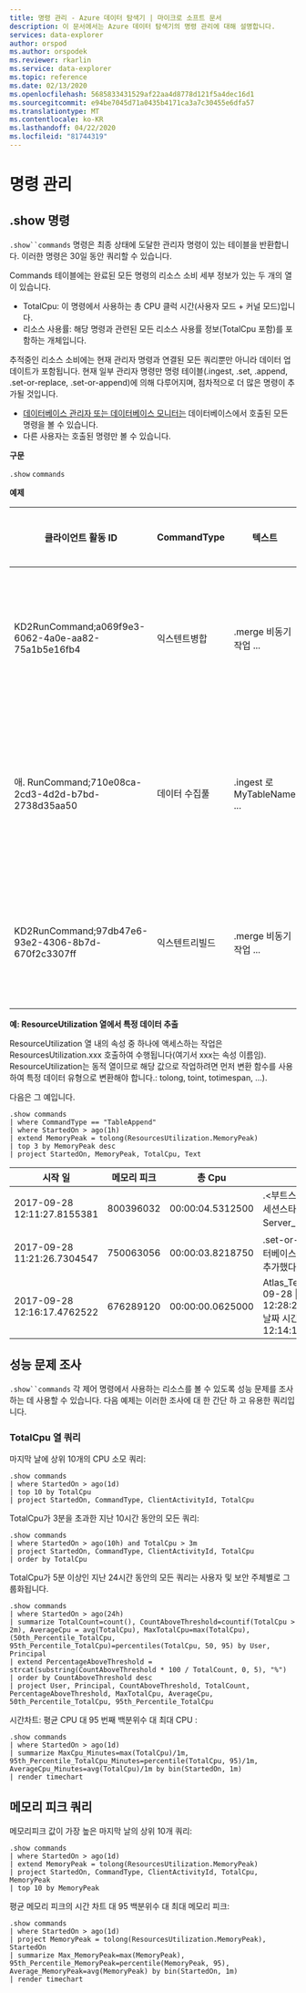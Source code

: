 ```yaml
---
title: 명령 관리 - Azure 데이터 탐색기 | 마이크로 소프트 문서
description: 이 문서에서는 Azure 데이터 탐색기의 명령 관리에 대해 설명합니다.
services: data-explorer
author: orspod
ms.author: orspodek
ms.reviewer: rkarlin
ms.service: data-explorer
ms.topic: reference
ms.date: 02/13/2020
ms.openlocfilehash: 5685833431529af22aa4d8778d121f5a4dec16d1
ms.sourcegitcommit: e94be7045d71a0435b4171ca3a7c30455e6dfa57
ms.translationtype: MT
ms.contentlocale: ko-KR
ms.lasthandoff: 04/22/2020
ms.locfileid: "81744319"
---
```

# <a name="commands-management"></a>명령 관리

## <a name="show-commands"></a>.show 명령 

`.show``commands` 명령은 최종 상태에 도달한 관리자 명령이 있는 테이블을 반환합니다. 이러한 명령은 30일 동안 쿼리할 수 있습니다.

Commands 테이블에는 완료된 모든 명령의 리소스 소비 세부 정보가 있는 두 개의 열이 있습니다.
* TotalCpu: 이 명령에서 사용하는 총 CPU 클럭 시간(사용자 모드 + 커널 모드)입니다.
* 리소스 사용률: 해당 명령과 관련된 모든 리소스 사용률 정보(TotalCpu 포함)를 포함하는 개체입니다.

추적중인 리소스 소비에는 현재 관리자 명령과 연결된 모든 쿼리뿐만 아니라 데이터 업데이트가 포함됩니다.
현재 일부 관리자 명령만 명령 테이블(.ingest, .set, .append, .set-or-replace, .set-or-append)에 의해 다루어지며, 점차적으로 더 많은 명령이 추가될 것입니다.


* [데이터베이스 관리자 또는 데이터베이스 모니터는](../management/access-control/role-based-authorization.md) 데이터베이스에서 호출된 모든 명령을 볼 수 있습니다.
* 다른 사용자는 호출된 명령만 볼 수 있습니다.

**구문**

`.show` `commands`
 
**예제**
 
|클라이언트 활동 ID |CommandType |텍스트 |데이터베이스 |시작 일 |마지막 업데이트 켜기 |Duration |시스템 상태 |RootActivityId |사용자 |실패 이유 |애플리케이션 |주 서버 |총 Cpu |ResourceUtilization
|--|--|--|--|--|--|--|--|--|--|--|--|--|--|--
|KD2RunCommand;a069f9e3-6062-4a0e-aa82-75a1b5e16fb4 |익스텐트병합   |.merge 비동기 작업 ...    |DB1    |2017-09-05 11:08:07.5738569    |2017-09-05 11:08:09.1051161    |00:00:01.5312592   |Completed  |b965d809-3f3e-4f44-bd2b-5e1f49ac46c5   |AAD 앱 ID =5ba8cec2-9a70-e92c98CAD651  |   |쿠스토.Azure.DM.Svc |aadapp=5ba8cec2-9a70-e92c98CAD651  |00:00:03.5781250   |{ "스캔익통계": { "최소데이터 스캔시간": null, "MaxDataScannedTime": null }, "캐시 통계": {메모리": {"Misses": 2, "조회수": 20}, "디스크": {"Misses": {"Misses": 2, "조회수": 0}, "메모리피크": 159620640, "TotalCpu": "TotalCpu": "00:00:03.5715" } 
|애. RunCommand;710e08ca-2cd3-4d2d-b7bd-2738d35aa50 |데이터 수집풀 |.ingest 로 MyTableName ...   |TestDB |2017-09-04 16:00:37.0915452    |2017-09-04 16:04:37.2834555    |00:04:00.1919103   |실패 |a8986e9e-943f-81b0270d6fae4    |cooper@fabrikam.com    |소켓 연결이 삭제되었습니다.   |Kusto.Explorer |aaduser=...    |00:00:00   |{ "스캔익통계": {"최소DataScannedTime": null, "MaxDataScannedTime": null} , "캐시통계": {"메모리": {"Misses": 0}, "디스크": {"Misses": 0, "조회수", 0} "메모리피크": 0 
|KD2RunCommand;97db47e6-93e2-4306-8b7d-670f2c3307ff |익스텐트리빌드 |.merge 비동기 작업 ...    |DB2    |2017-09-18 13:29:38.5945531    |2017-09-18 13:29:39.9451163    |00:00:01.3505632   |Completed  |d5ebb755-d5df-4e94-b240-9accdf06c2d1   |AAD 앱 ID =5ba8cec2-9a70-e92c98CAD651  |   |쿠스토.Azure.DM.Svc |aadapp=5ba8cec2-9a70-e92c98CAD651  |00:00:00.8906250   |{ "스캔익통계": { "최소데이터 스캔시간": null, "MaxDataScannedTime": null }, "캐시 통계": {"Misses": {"Misses": 1}, "디스크": {"Misses": {"Misses": 0} "조회수": 0}, "메모리피크": 88828560, "TotalCpu": "00:00:00.890"} 

**예: ResourceUtilization 열에서 특정 데이터 추출**

ResourceUtilization 열 내의 속성 중 하나에 액세스하는 작업은 ResourcesUtilization.xxx 호출하여 수행됩니다(여기서 xxx는 속성 이름임).
ResourceUtilization는 동적 열이므로 해당 값으로 작업하려면 먼저 변환 함수를 사용하여 특정 데이터 유형으로 변환해야 합니다.: tolong, toint, totimespan, ...).  

다음은 그 예입니다.

```kusto
.show commands
| where CommandType == "TableAppend"
| where StartedOn > ago(1h)
| extend MemoryPeak = tolong(ResourcesUtilization.MemoryPeak)
| top 3 by MemoryPeak desc
| project StartedOn, MemoryPeak, TotalCpu, Text
```

|시작 일 |메모리 피크 |총 Cpu |텍스트
|--|--|--|--
| 2017-09-28 12:11:27.8155381   | 800396032 | 00:00:04.5312500  | .<부트스타트소스테이블 = 세션스타트를 할 수 있도록 \| Server_Boots 부속; ...
| 2017-09-28 11:21:26.7304547   | 750063056 | 00:00:03.8218750  | .set-or-가 웹 사용 \| <데이터베이스('큐레이트DB')를 추가했다. WebUsage_v2 | 요약... | 프로젝트...
| 2017-09-28 12:16:17.4762522   | 676289120 | 00:00:00.0625000  | Atlas_Temp <(2017-09-28 \| 12:28:28:28.7621737), 날짜 시간(2017-09-28 12:14:14:28.8168492))

## <a name="investigating-performance-issues"></a>성능 문제 조사

`.show``commands` 각 제어 명령에서 사용하는 리소스를 볼 수 있도록 성능 문제를 조사하는 데 사용할 수 있습니다.
다음 예제는 이러한 조사에 대 한 간단 하 고 유용한 쿼리입니다.

### <a name="querying-the-totalcpu-column"></a>TotalCpu 열 쿼리

마지막 날에 상위 10개의 CPU 소모 쿼리:

```kusto
.show commands
| where StartedOn > ago(1d)
| top 10 by TotalCpu
| project StartedOn, CommandType, ClientActivityId, TotalCpu 
```

TotalCpu가 3분을 초과한 지난 10시간 동안의 모든 쿼리:

```kusto
.show commands
| where StartedOn > ago(10h) and TotalCpu > 3m
| project StartedOn, CommandType, ClientActivityId, TotalCpu 
| order by TotalCpu 
```

TotalCpu가 5분 이상인 지난 24시간 동안의 모든 쿼리는 사용자 및 보안 주체별로 그룹화됩니다.

```kusto
.show commands  
| where StartedOn > ago(24h)
| summarize TotalCount=count(), CountAboveThreshold=countif(TotalCpu > 2m), AverageCpu = avg(TotalCpu), MaxTotalCpu=max(TotalCpu), (50th_Percentile_TotalCpu, 95th_Percentile_TotalCpu)=percentiles(TotalCpu, 50, 95) by User, Principal
| extend PercentageAboveThreshold = strcat(substring(CountAboveThreshold * 100 / TotalCount, 0, 5), "%")
| order by CountAboveThreshold desc
| project User, Principal, CountAboveThreshold, TotalCount, PercentageAboveThreshold, MaxTotalCpu, AverageCpu, 50th_Percentile_TotalCpu, 95th_Percentile_TotalCpu
```

시간차트: 평균 CPU 대 95 번째 백분위수 대 최대 CPU :

```kusto
.show commands 
| where StartedOn > ago(1d) 
| summarize MaxCpu_Minutes=max(TotalCpu)/1m, 95th_Percentile_TotalCpu_Minutes=percentile(TotalCpu, 95)/1m, AverageCpu_Minutes=avg(TotalCpu)/1m by bin(StartedOn, 1m)
| render timechart
```

## <a name="querying-the-memorypeak"></a>메모리 피크 쿼리

메모리피크 값이 가장 높은 마지막 날의 상위 10개 쿼리:

```kusto
.show commands
| where StartedOn > ago(1d)
| extend MemoryPeak = tolong(ResourcesUtilization.MemoryPeak)
| project StartedOn, CommandType, ClientActivityId, TotalCpu, MemoryPeak
| top 10 by MemoryPeak  
```

평균 메모리 피크의 시간 차트 대 95 백분위수 대 최대 메모리 피크:

```kusto
.show commands 
| where StartedOn > ago(1d)
| project MemoryPeak = tolong(ResourcesUtilization.MemoryPeak), StartedOn 
| summarize Max_MemoryPeak=max(MemoryPeak), 95th_Percentile_MemoryPeak=percentile(MemoryPeak, 95), Average_MemoryPeak=avg(MemoryPeak) by bin(StartedOn, 1m)
| render timechart
```
